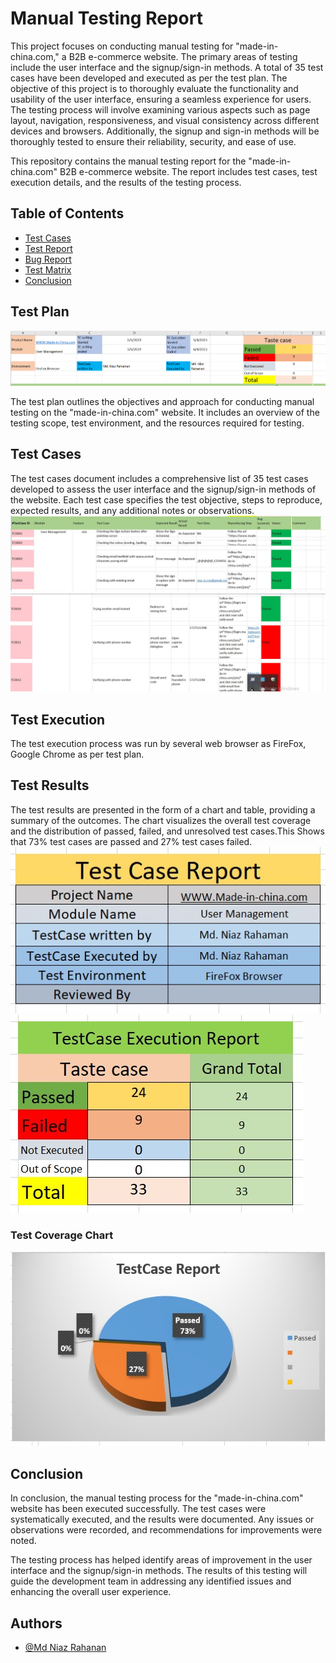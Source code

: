 



# Manual Testing Report

This project focuses on conducting manual testing for "made-in-china.com," a B2B e-commerce website. The primary areas of testing include the user interface and the signup/sign-in methods. A total of 35 test cases have been developed and executed as per the test plan.
The objective of this project is to thoroughly evaluate the functionality and usability of the user interface, ensuring a seamless experience for users. The testing process will involve examining various aspects such as page layout, navigation, responsiveness, and visual consistency across different devices and browsers.
Additionally, the signup and sign-in methods will be thoroughly tested to ensure their reliability, security, and ease of use.

This repository contains the manual testing report for the "made-in-china.com" B2B e-commerce website. The report includes test cases, test execution details, and the results of the testing process.


## Table of Contents

- [Test Cases](Test_Cases.xlsx)
- [Test Report](Test_Report.xlsx)
- [Bug Report](Bug_Report.xlsx)
- [Test Matrix](Test_matrix.xlsx)
- [Conclusion](#conclusion)

## Test Plan
![Screenshot](https://github.com/Niaz-r/photos/blob/3615edd90801fd1ed994a3afc6ad4d2f084add6d/Screenshot_1.png)

The test plan outlines the objectives and approach for conducting manual testing on the "made-in-china.com" website. It includes an overview of the testing scope, test environment, and the resources required for testing.

## Test Cases

The test cases document includes a comprehensive list of 35 test cases developed to assess the user interface and the signup/sign-in methods of the website. Each test case specifies the test objective, steps to reproduce, expected results, and any additional notes or observations.
![Screenshot](https://github.com/Niaz-r/photos/blob/8086115dcdf9cdf24076511f3a8c7f5f0ca08d3a/testcases1.jpg)
![cases](https://github.com/Niaz-r/photos/blob/8086115dcdf9cdf24076511f3a8c7f5f0ca08d3a/cases2.jpg)
## Test Execution

The test execution process was run by several web browser as FireFox, Google Chrome as per test plan.

## Test Results
The test results are presented in the form of a chart and table, providing a summary of the outcomes. The chart visualizes the overall test coverage and the distribution of passed, failed, and unresolved test cases.This Shows that 73% test cases are passed and 27% test cases failed.
![Screenshot](https://github.com/Niaz-r/photos/blob/65ae1693bf576aa415c6499672c7ffbcc3de1859/report1.jpg) ![screenshot](https://github.com/Niaz-r/photos/blob/65ae1693bf576aa415c6499672c7ffbcc3de1859/report2.jpg)
### Test Coverage Chart
![Screenshot](https://github.com/Niaz-r/photos/blob/8086115dcdf9cdf24076511f3a8c7f5f0ca08d3a/reportpie2.jpg)



## Conclusion

In conclusion, the manual testing process for the "made-in-china.com" website has been executed successfully. The test cases were systematically executed, and the results were documented. Any issues or observations were recorded, and recommendations for improvements were noted.

The testing process has helped identify areas of improvement in the user interface and the signup/sign-in methods. The results of this testing will guide the development team in addressing any identified issues and enhancing the overall user experience.

## Authors

- [@Md Niaz Rahanan](https://github.com/Niaz-r)

